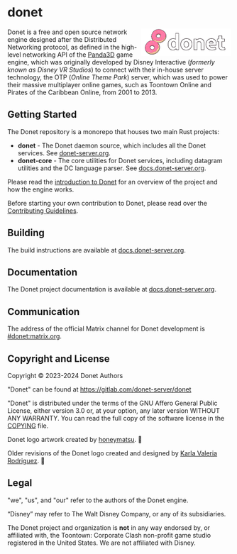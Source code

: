 # donet

<img src="logo/donet_banner.png" alt="Donet logo artwork by honeymatsu." align="right" width="40%"/>

Donet is a free and open source network engine designed after the Distributed
Networking protocol,  as defined in the high-level networking API of the
[Panda3D](https://panda3d.org) game engine, which was originally developed by
Disney Interactive (*formerly known as Disney VR Studios*) to connect with
their in-house server technology, the OTP (*Online Theme Park*) server, which
was used to power their massive multiplayer online games, such as Toontown
Online and Pirates of the Caribbean Online, from 2001 to 2013.

## Getting Started

The Donet repository is a monorepo that houses two main Rust projects:
- **donet** - The Donet daemon source, which includes all the Donet services.
See [donet-server.org](https://www.donet-server.org).
- **donet-core** - The core utilities for Donet services, including datagram
utilities and the DC language parser. See
[docs.donet-server.org](https://docs.donet-server.org/master/library).

Please read the
[introduction to Donet](https://docs.donet-server.org/master/introduction)
for an overview of the project and how the engine works.

Before starting your own contribution to Donet, please read over the
[Contributing Guidelines](https://docs.donet-server.org/master/internal/guidelines).

## Building

The build instructions are available at
[docs.donet-server.org](https://docs.donet-server.org/master/gettingstarted/building-linux).

## Documentation
The Donet project documentation is available at
[docs.donet-server.org](https://docs.donet-server.org).

## Communication

The address of the official Matrix channel for Donet development is
[#donet:matrix.org](https://matrix.to/#/#donet:matrix.org).

## Copyright and License

Copyright © 2023-2024 Donet Authors

"Donet" can be found at https://gitlab.com/donet-server/donet

"Donet" is distributed under the terms of the GNU Affero General Public
License, either version 3.0 or, at your option, any later
version WITHOUT ANY WARRANTY. You can read the full copy of
the software license in the [COPYING](./COPYING) file.

Donet logo artwork created by [honeymatsu](https://honeymatsu.carrd.co/). 🍩

Older revisions of the Donet logo created and designed by
[Karla Valeria Rodriguez](https://valerierdz.com/). 🍩

## Legal

"we", "us", and "our" refer to the authors of the Donet engine.

“Disney” may refer to The Walt Disney Company, or any of its subsidiaries.

The Donet project and organization is **not** in any way endorsed by, or
affiliated with, the Toontown: Corporate Clash non-profit game studio registered
in the United States. We are not affiliated with Disney.
